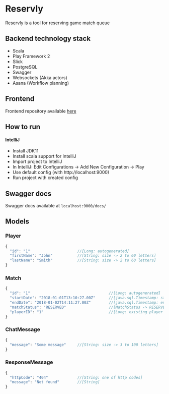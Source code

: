 # Reservly
Reservly is a tool for reserving game match queue

## Backend technology stack
* Scala
* Play Framework 2
* Slick
* PostgreSQL
* Swagger
* Websockets (Akka actors)
* Asana (Workflow planning)

## Frontend
Frontend repository available [here](https://github.com/mtrybus2208/game-reservation-app) 

## How to run
#### IntelliJ
* Install JDK11
* Install scala support for IntelliJ
* Import project to IntelliJ
* In IntelliJ: Edit Configurations -> Add New Configuration -> Play
* Use default config (with http://localhost:9000)
* Run project with created config

## Swagger docs
Swagger docs available at `localhost:9000/docs/`

## Models

### Player
```javascript
{ 
  "id": "1"                     //[Long: autogenerated]
  "firstName": "John"           //[String: size -> 2 to 60 letters]
  "lastName": "Smith"           //[String: size -> 2 to 60 letters]
}
```

### Match
```javascript
{ 
  "id": "1"                                   //[Long: autogenerated]
  "startDate": "2018-01-01T13:10:27.00Z"      //[java.sql.Timestamp: start date must be before end date]
  "endDate": "2018-01-02T14:11:27.00Z"        //[java.sql.Timestamp: end date must be after start date]
  "matchStatus": "RESERVED"                   //[MatchStatus -> RESERVER, ENDED]
  "playerID": "1"                             //[Long: existing player id]
}
```

### ChatMessage
```javascript
{ 
  "message": "Some message"     //[String: size -> 3 to 100 letters]
}
```

### ResponseMessage
```javascript
{ 
  "httpCode": "404"             //[String: one of http codes]
  "message": "Not found"        //[String]
}
